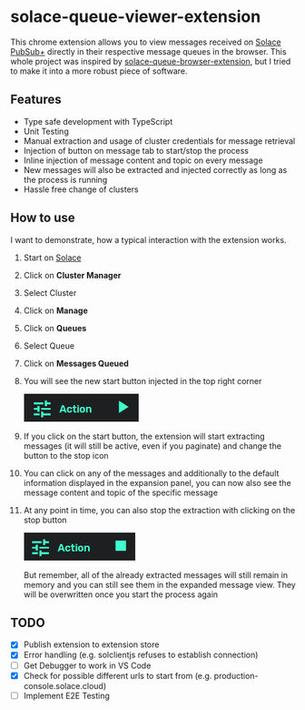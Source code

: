 # solace-queue-viewer-extension

This chrome extension allows you to view messages received on [Solace PubSub+](https://solace.com/products/event-broker/software/) directly in their respective message queues in the browser. This whole project was inspired by [solace-queue-browser-extension](https://github.com/solacecommunity/solace-queue-browser-extension), but I tried to make it into a more robust piece of software.

## Features

- Type safe development with TypeScript
- Unit Testing
- Manual extraction and usage of cluster credentials for message retrieval
- Injection of button on message tab to start/stop the process
- Inline injection of message content and topic on every message
- New messages will also be extracted and injected correctly as long as the process is running
- Hassle free change of clusters

## How to use

I want to demonstrate, how a typical interaction with the extension works.

1. Start on [Solace](https://console.solace.cloud/)
2. Click on **Cluster Manager**
3. Select Cluster
4. Click on **Manage**
5. Click on **Queues**
6. Select Queue
7. Click on **Messages Queued**
8. You will see the new start button injected in the top right corner

   ![Start Button](/images/chrome/injectedStartButton.png)

9. If you click on the start button, the extension will start extracting messages (it will still be active, even if you paginate) and change the button to the stop icon
10. You can click on any of the messages and additionally to the default information displayed in the expansion panel, you can now also see the message content and topic of the specific message
11. At any point in time, you can also stop the extraction with clicking on the stop button

    ![Stop Button](/images/chrome/injectedStopButton.png)

    But remember, all of the already extracted messages will still remain in memory and you can still see them in the expanded message view. They will be overwritten once you start the process again

## TODO

- [x] Publish extension to extension store
- [x] Error handling (e.g. solclientjs refuses to establish connection)
- [ ] Get Debugger to work in VS Code
- [x] Check for possible different urls to start from (e.g. production-console.solace.cloud)
- [ ] Implement E2E Testing
